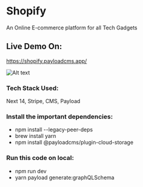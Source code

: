 # Shopify
An Online E-commerce platform for all Tech Gadgets

## Live Demo On:
https://shopify.payloadcms.app/

![Alt text](<Screenshot 2023-12-26 at 10.48.23 PM.png>)


### Tech Stack Used:
Next 14, Stripe, CMS, Payload 

### Install the important dependencies:
- npm install --legacy-peer-deps
- brew install yarn
- npm install @payloadcms/plugin-cloud-storage

### Run this code on local:
- npm run dev
- yarn payload generate:graphQLSchema



